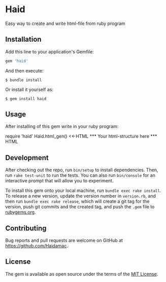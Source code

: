# Haid

Easy way to create and write html-file from ruby program

## Installation

Add this line to your application's Gemfile:

```ruby
gem 'haid'
```

And then execute:

    $ bundle install

Or install it yourself as:

    $ gem install haid

## Usage

After installing of this gem write in your ruby program:

require 'haid'
Haid.html_gen()
<<-HTML
  *** Your html-structure here ***
HTML 

## Development

After checking out the repo, run `bin/setup` to install dependencies. Then, run `rake test-unit` to run the tests. You can also run `bin/console` for an interactive prompt that will allow you to experiment.

To install this gem onto your local machine, run `bundle exec rake install`. To release a new version, update the version number in `version.rb`, and then run `bundle exec rake release`, which will create a git tag for the version, push git commits and the created tag, and push the `.gem` file to [rubygems.org](https://rubygems.org).

## Contributing

Bug reports and pull requests are welcome on GitHub at https://github.com/Haidamac.

## License

The gem is available as open source under the terms of the [MIT License](https://opensource.org/licenses/MIT).
